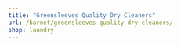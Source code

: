 ```yaml
---
title: "Greensleeves Quality Dry Cleaners"
url: /barnet/greensleeves-quality-dry-cleaners/
shop: laundry
---
```

